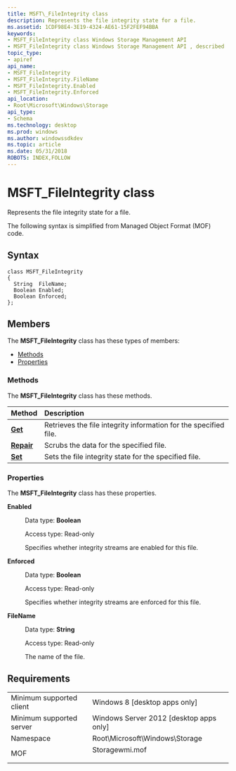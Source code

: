 ```yaml
---
title: MSFT\_FileIntegrity class
description: Represents the file integrity state for a file.
ms.assetid: 1CDF98E4-3E19-4324-AE61-15F2FEF94BBA
keywords:
- MSFT_FileIntegrity class Windows Storage Management API
- MSFT_FileIntegrity class Windows Storage Management API , described
topic_type:
- apiref
api_name:
- MSFT_FileIntegrity
- MSFT_FileIntegrity.FileName
- MSFT_FileIntegrity.Enabled
- MSFT_FileIntegrity.Enforced
api_location:
- Root\Microsoft\Windows\Storage
api_type:
- Schema
ms.technology: desktop
ms.prod: windows
ms.author: windowssdkdev
ms.topic: article
ms.date: 05/31/2018
ROBOTS: INDEX,FOLLOW
---
```


# MSFT\_FileIntegrity class

Represents the file integrity state for a file.

The following syntax is simplified from Managed Object Format (MOF) code.

## Syntax

``` syntax
class MSFT_FileIntegrity
{
  String  FileName;
  Boolean Enabled;
  Boolean Enforced;
};
```

## Members

The **MSFT\_FileIntegrity** class has these types of members:

-   [Methods](#methods)
-   [Properties](#properties)

### Methods

The **MSFT\_FileIntegrity** class has these methods.



| Method                                      | Description                                                                 |
|:--------------------------------------------|:----------------------------------------------------------------------------|
| [**Get**](msft-fileintegrity-get.md)       | Retrieves the file integrity information for the specified file.<br/> |
| [**Repair**](msft-fileintegrity-repair.md) | Scrubs the data for the specified file.<br/>                          |
| [**Set**](msft-fileintegrity-set.md)       | Sets the file integrity state for the specified file.<br/>            |



 

### Properties

The **MSFT\_FileIntegrity** class has these properties.

<dl> <dt>

**Enabled**
</dt> <dd> <dl> <dt>

Data type: **Boolean**
</dt> <dt>

Access type: Read-only
</dt> </dl>

Specifies whether integrity streams are enabled for this file.

</dd> <dt>

**Enforced**
</dt> <dd> <dl> <dt>

Data type: **Boolean**
</dt> <dt>

Access type: Read-only
</dt> </dl>

Specifies whether integrity streams are enforced for this file.

</dd> <dt>

**FileName**
</dt> <dd> <dl> <dt>

Data type: **String**
</dt> <dt>

Access type: Read-only
</dt> </dl>

The name of the file.

</dd> </dl>

## Requirements



|                                     |                                                                                           |
|-------------------------------------|-------------------------------------------------------------------------------------------|
| Minimum supported client<br/> | Windows 8 \[desktop apps only\]<br/>                                                |
| Minimum supported server<br/> | Windows Server 2012 \[desktop apps only\]<br/>                                      |
| Namespace<br/>                | Root\\Microsoft\\Windows\\Storage<br/>                                              |
| MOF<br/>                      | <dl> <dt>Storagewmi.mof</dt> </dl> |



 

 





